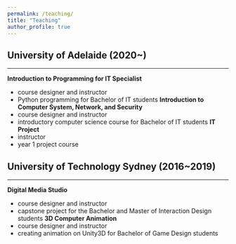 ```yaml
---
permalink: /teaching/
title: "Teaching"
author_profile: true
---
```


## University of Adelaide (2020~)
---
**Introduction to Programming for IT Specialist**
 - course designer and instructor
 - Python programming for Bachelor of IT students
**Introduction to Computer System, Network, and Security**
 - course designer and instructor
 - introductory computer science course for Bachelor of IT students
**IT Project**
 - instructor
 - year 1 project course

## University of Technology Sydney (2016~2019)
---
**Digital Media Studio**
 - course designer and instructor
 - capstone project for the Bachelor and Master of Interaction Design students
**3D Computer Animation**
 - course designer and instructor
 - creating animation on Unity3D for Bachelor of Game Design students
